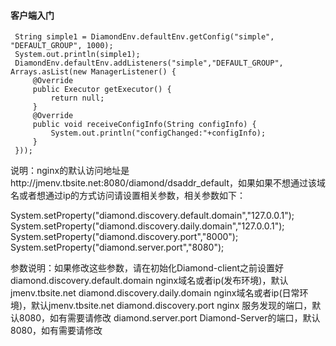 #### 客户端入门

```
 String simple1 = DiamondEnv.defaultEnv.getConfig("simple", "DEFAULT_GROUP", 1000);
 System.out.println(simple1);
 DiamondEnv.defaultEnv.addListeners("simple","DEFAULT_GROUP", Arrays.asList(new ManagerListener() {
     @Override
     public Executor getExecutor() {
         return null;
     }
     @Override
     public void receiveConfigInfo(String configInfo) {
         System.out.println("configChanged:"+configInfo);
     }
 }));
```

说明：nginx的默认访问地址是http://jmenv.tbsite.net:8080/diamond/dsaddr_default，如果如果不想通过该域名或者想通过ip的方式访问请设置相关参数，相关参数如下：

System.setProperty("diamond.discovery.default.domain","127.0.0.1");
System.setProperty("diamond.discovery.daily.domain","127.0.0.1");
System.setProperty("diamond.discovery.port","8000");
System.setProperty("diamond.server.port","8080");

参数说明：如果修改这些参数，请在初始化Diamond-client之前设置好
diamond.discovery.default.domain nginx域名或者ip(发布环境)，默认jmenv.tbsite.net
diamond.discovery.daily.domain nginx域名或者ip(日常环境)，默认jmenv.tbsite.net
diamond.discovery.port nginx 服务发现的端口，默认8080，如有需要请修改
diamond.server.port Diamond-Server的端口，默认8080，如有需要请修改